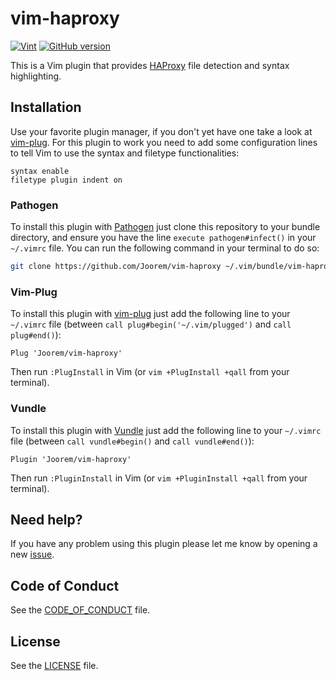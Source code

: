 # vim-haproxy

[![Vint](https://github.com/Joorem/vim-haproxy/workflows/Vint/badge.svg)](https://github.com/Joorem/vim-haproxy/actions?workflow=Vint)
[![GitHub version](https://badge.fury.io/gh/Joorem%2Fvim-haproxy.svg)](https://badge.fury.io/gh/Joorem%2Fvim-haproxy)

This is a Vim plugin that provides [HAProxy][hp] file detection and syntax
highlighting.

## Installation

Use your favorite plugin manager, if you don't yet have one take a look at
[vim-plug][plug]. For this plugin to work you need to add some configuration
lines to tell Vim to use the syntax and filetype functionalities:

```vim
syntax enable
filetype plugin indent on
```

### Pathogen

To install this plugin with [Pathogen][pathogen] just clone this repository to
your bundle directory, and ensure you have the line `execute pathogen#infect()`
in your `~/.vimrc` file. You can run the following command in your terminal to
do so:

```bash
git clone https://github.com/Joorem/vim-haproxy ~/.vim/bundle/vim-haproxy
```

### Vim-Plug

To install this plugin with [vim-plug][plug] just add the following line to
your `~/.vimrc` file (between `call plug#begin('~/.vim/plugged')`
and `call plug#end()`):

```vim
Plug 'Joorem/vim-haproxy'
```

Then run `:PlugInstall` in Vim (or `vim +PlugInstall +qall` from your terminal).

### Vundle

To install this plugin with [Vundle][vundle] just add the following line to your
`~/.vimrc` file (between `call vundle#begin()` and `call vundle#end()`):

```vim
Plugin 'Joorem/vim-haproxy'
```

Then run `:PluginInstall` in Vim (or `vim +PluginInstall +qall` from your terminal).

## Need help?

If you have any problem using this plugin please let me know by opening a new [issue](issue).

## Code of Conduct

See the [CODE_OF_CONDUCT](CODE_OF_CONDUCT.md) file.

## License

See the [LICENSE](LICENSE.md) file.

[issue]:https://github.com/Joorem/vim-haproxy/issues/new/choose
[hp]:https://www.haproxy.org
[pathogen]:https://github.com/tpope/vim-pathogen
[plug]:https://github.com/junegunn/vim-plug
[vundle]:https://github.com/VundleVim/Vundle.vim
